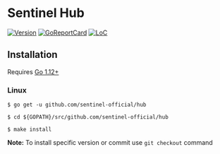 # Sentinel Hub

[![Version](https://img.shields.io/github/tag/sentinel-official/hub.svg)](https://github.com/sentinel-official/hub/releases/latest)
[![GoReportCard](https://goreportcard.com/badge/github.com/sentinel-official/hub)](https://goreportcard.com/report/github.com/sentinel-official/hub)
[![LoC](https://tokei.rs/b1/github/sentinel-official/hub)](https://github.com/sentinel-official/hub)

## Installation

Requires [Go 1.12+](https://golang.org/dl/)

### Linux

`$ go get -u github.com/sentinel-official/hub`

`$ cd ${GOPATH}/src/github.com/sentinel-official/hub`

`$ make install`

**Note:** To install specific version or commit use `git checkout` command